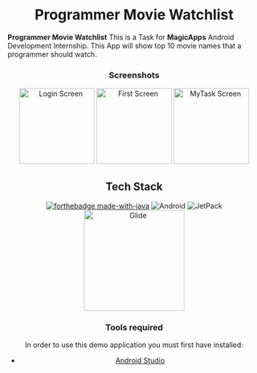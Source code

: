 <h1 align="center"> Programmer Movie Watchlist</h1>

**Programmer Movie Watchlist** This is a Task for **MagicApps** Android Development Internship. This App will show top 10 movie names that a programmer should watch.

<div style="text-align:center">

### Screenshots
<p float="left">
	<img src="https://user-images.githubusercontent.com/71203077/127381075-5208efe2-708d-4350-880f-14634b4c7baa.png" alt="Login Screen" width="150">
	<img src="https://user-images.githubusercontent.com/71203077/127381083-ddf6267c-5607-42cb-b1ec-73d0d401fab8.png" alt="First Screen" width="150">
	<img src="https://user-images.githubusercontent.com/71203077/127381086-0ec057b9-4ef2-4be0-9abf-16b7a46a0ca1.png" alt="MyTask Screen" width="150">
</p>


## Tech Stack
[![forthebadge made-with-java](http://ForTheBadge.com/images/badges/made-with-java.svg)](https://www.java.org/)	<img alt="Android" src="https://img.shields.io/badge/Android-3DDC84?style=for-the-badge&logo=android&logoColor=white" /> 
<img alt="JetPack" src="https://img.shields.io/badge/Jetpack%20-%234f0599.svg?&style=for-the-badge&logo=jetpack&logoColor=white"/>
<img alt="Glide" src="https://www.pngkit.com/png/detail/36-365452_glide-is-the-solution-recommended-by-google-glide.png" width=200/>

### Tools required
In order to use this demo application you must first have installed:
* [Android Studio](https://developer.android.com/studio/index.html)


